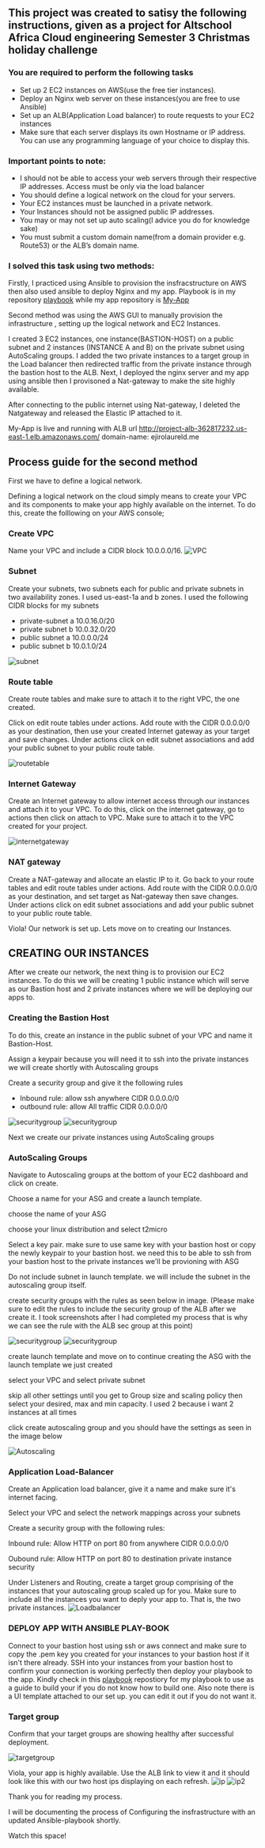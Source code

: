 ## This project was created to satisy the following instructions, given as a project for Altschool Africa Cloud engineering Semester 3 Christmas holiday challenge


### You are required to perform the following tasks

- Set up 2 EC2 instances on AWS(use the free tier instances).
- Deploy an Nginx web server on these instances(you are free to use Ansible)
- Set up an ALB(Application Load balancer) to route requests to your EC2 instances
- Make sure that each server displays its own Hostname or IP address. You can use any programming language of your choice to display this.

### Important points to note:

- I should not be able to access your web servers through their respective IP addresses. Access must be only via the load balancer
- You should define a logical network on the cloud for your servers.
- Your EC2 instances must be launched in a private network.
- Your Instances should not be assigned public IP addresses.
- You may or may not set up auto scaling(I advice you do for knowledge sake)
- You must submit a custom domain name(from a domain provider e.g. Route53) or the ALB’s domain name.





### I solved this task using two methods:
Firstly, I practiced using Ansible to provision the insfracstructure on AWS then also used ansible to deploy Nginx and my app. Playbook is in my repository
[playbook](https://github.com/EjiroLaurelD/altschool-cloud-exercises/tree/master/semester3-exercises/hostname/AWS-Ansible)   while my app repository is [My-App](https://github.com/EjiroLaurelD/hostname-project)                                               

Second method was using the AWS GUI to manually provision the infrastructure , setting up the logical network and EC2 Instances.

I created 3 EC2 instances, one instance(BASTION-HOST) on a public subnet and 2 instances (INSTANCE A and B) on the private subnet using AutoScaling groups. I added the two private instances to a target group in the Load balancer then redirected traffic from the private instance through the bastion host to the ALB. Next, I deployed the nginx server and my app using ansible then I provisoned a Nat-gateway to make the site highly available.

After connecting to the public internet using Nat-gateway, I deleted the Natgateway and released the Elastic IP attached to it.

My-App is live and running with ALB url http://project-alb-362817232.us-east-1.elb.amazonaws.com/
 domain-name: ejirolaureld.me
 
 
## Process guide for the second method

First we have to define a logical network.

Defining a logical network on the cloud simply means to create your  VPC and its components to make your app highly available on the internet. To do this, create the folllowing on your AWS console;
 
### Create VPC
Name your VPC and include a CIDR block 10.0.0.0/16.
![VPC](../hostname//vpc.png)

### Subnet
 Create your subnets, two subnets each  for public and private subnets in two availability zones. I used us-east-1a and b zones. 
I used the following CIDR blocks for my subnets  
- private-subnet a  10.0.16.0/20
- private subnet b 10.0.32.0/20
- public subnet a 10.0.0.0/24
- public subnet b 10.0.1.0/24


![subnet](../hostname/subnets.png)

### Route table
Create route tables and make sure to attach it to the right VPC, the one created.

Click on edit route tables under actions. Add route with the CIDR 0.0.0.0/0  as your destination, then use your created Internet gateway as your target and save changes. Under actions click on edit subnet associations and add your public subnet to your public route table. 

![routetable](../hostname/route-table.png)


### Internet Gateway
Create an Internet gateway to allow internet access through our instances and attach it to your VPC. To do this, click on the internet gateway, go to actions then click on attach to VPC. Make sure to attach it to the VPC created for your project.

![internetgateway](../hostname/igw.png)

### NAT gateway
Create a NAT-gateway and allocate  an elastic IP to it. Go back to your route tables and edit route tables under actions. Add route with the CIDR 0.0.0.0/0  as your destination, and set target as Nat-gateway then  save changes.
Under actions click on edit subnet associations and add your public subnet to your public route table.

Viola! Our network is set up.
Lets move on to creating our Instances.

## CREATING OUR INSTANCES
After we create our network, the next thing is to provision our EC2 instances. To do this we will be creating 1 public instance which will serve as our Bastion host and 2 private instances where we will be deploying our apps to.

### Creating the Bastion Host
To do this, create an instance in the public subnet of your VPC and name it Bastion-Host.

Assign a keypair because you will need it to ssh into the private instances we will create shortly with Autoscaling groups

Create a security group and give it the following rules 

- Inbound rule: allow ssh  anywhere CIDR 0.0.0.0/0
- outbound rule: allow All traffic CIDR 0.0.0.0/0

![securitygroup](../hostname/bhsgin.png)
![securitygroup](../hostname/bhout.png)

Next we create our private instances using AutoScaling groups

### AutoScaling Groups

Navigate to Autoscaling groups at the bottom of your EC2 dashboard and click on create.

Choose a name for your ASG and create a launch template.

choose the name of your ASG

choose your linux distribution and select t2micro

Select a key pair. make sure to use same key with your bastion host or copy the newly keypair to your bastion host. we need this to be able to ssh from your bastion host to the private instances we'll be provioning with ASG

Do not include subnet in launch template. we will include the subnet in the autoscaling group itself.

create security groups with the rules as seen below in image. (Please make sure to edit the rules to include the security group of the ALB after we create it. I took screenshots after I had completed my process  that is why we can see the rule with the ALB sec group at this point)

![securitygroup](../hostname/sg-in.png)
![securitygroup](../hostname/sg-out.png)

create launch template and move on to continue creating the ASG with the launch template we just created

select your VPC and select private subnet

skip all other settings until you get to Group size and scaling policy then select your desired, max and min capacity. I used 2 because i want 2 instances at all times

click create autoscaling group and you should have the settings as seen in the image below

![Autoscaling](../hostname/autoscaling.png)



### Application Load-Balancer
Create an Application load balancer, give it a name and make sure it's internet facing.

Select your VPC and select the network mappings across your subnets

Create a security group with the following rules:

Inbound rule: Allow HTTP on port 80 from anywhere CIDR 0.0.0.0/0

Oubound rule: Allow HTTP on port 80 to destination private instance security

Under Listeners and Routing, create a target group comprising of the instances that your autoscaling group scaled up for you. Make sure to include all the instances you want to deply your app to. That is, the two private instances. 
![Loadbalancer](../hostname/lb.png)

### DEPLOY APP WITH ANSIBLE PLAY-BOOK

Connect to your bastion host using ssh or aws connect and make sure to copy the .pem key you created for your instances to your bastion host if it isn't there already. SSH into your instances from your bastion host to confirm your connection is working perfectly then deploy your playbook to the app.
Kindly check in this [playbook](https://github.com/EjiroLaurelD/altschool-cloud-exercises/tree/master/semester3-exercises/hostname) repostiory for my playbook to use as a guide to build your if you do not know how to build one.
Also note there is a UI template attached to our set up. you can edit it out if you do not want it.

### Target group
Confirm that your target groups are showing healthy after successful deployment. 

![targetgroup](../hostname/target-group.png)


Viola, your app is highly available. Use the ALB link to view it and it should look like this with our two host ips displaying on each refresh.
![ip](../hostname/ip1.png)
![ip2](../hostname/ip2.png)


Thank you for reading my process.

I will be documenting the process of Configuring the insfrastructure with an updated Ansible-playbook shortly. 

Watch this space!
